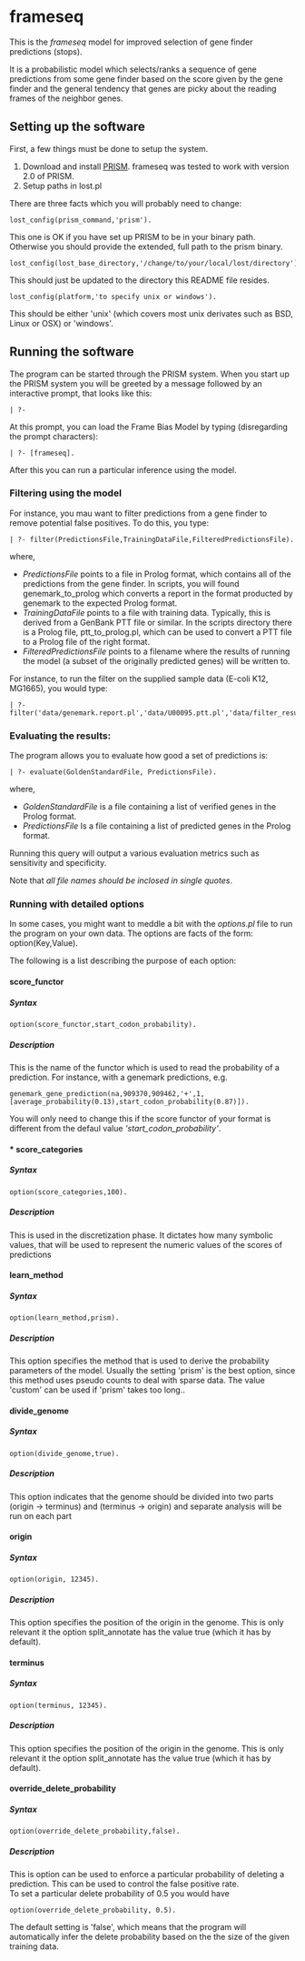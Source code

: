 frameseq
========

This is the _frameseq_ model for improved selection of gene finder predictions (stops).

It is a probabilistic model which selects/ranks a sequence of gene predictions
from some gene finder based on the score given by the gene finder and the general
tendency that genes are picky about the reading frames of the neighbor genes.

Setting up the software
-----------------------

First, a few things must be done to setup the system. 

1. Download and install [PRISM](http://sato-www.cs.titech.ac.jp/prism/). 
   frameseq was tested to work with version 2.0 of PRISM.
2. Setup paths in lost.pl

There are three facts which you will probably need to change:

	lost_config(prism_command,'prism').

This one is OK if you have set up PRISM to be in your binary path. Otherwise you should 
provide the extended, full path to the prism binary.

	lost_config(lost_base_directory,'/change/to/your/local/lost/directory').

This should just be updated to the directory this README file resides.

	lost_config(platform,'to specify unix or windows').

This should be either 'unix' (which covers most unix derivates such as BSD, Linux or OSX) or 'windows'. 

Running the software
--------------------

The program can be started through the PRISM system. When you start up the PRISM system you will 
be greeted by a message followed by an interactive prompt, that looks like this:

	| ?-

At this prompt, you can load the Frame Bias Model by typing (disregarding the prompt characters): 

	| ?- [frameseq].

After this you can run a particular inference using the model. 

### Filtering using the model

For instance, you mau want to filter predictions from a gene finder to remove potential 
false positives. To do this, you type:

	| ?- filter(PredictionsFile,TrainingDataFile,FilteredPredictionsFile).

where,

- *PredictionsFile* points to a file in Prolog format, which contains all of the predictions from the 
  gene finder. In scripts, you will found genemark_to_prolog which converts a report in the format
  producted by genemark to the expected Prolog format. 
- *TrainingDataFile* points to a file with training data. Typically, this is derived from a GenBank PTT file or similar.
  In the scripts directory there is a Prolog file, ptt_to_prolog.pl, which can be used to convert a PTT file to a 
  Prolog file of the right format.
- *FilteredPredictionsFile* points to a filename where the results of running the model (a subset of the originally
  predicted genes) will be written to.

For instance, to run the filter on the supplied sample data (E-coli K12, MG1665), you would type:

	| ?- filter('data/genemark.report.pl','data/U00095.ptt.pl','data/filter_results.pl').


### Evaluating the results:

The program allows you to evaluate how good a set of predictions is: 

	| ?- evaluate(GoldenStandardFile, PredictionsFile).

where,

- *GoldenStandardFile* is a file containing a list of verified genes in the Prolog format.
- *PredictionsFile* Is a file containing a list of predicted genes in the Prolog format.

Running this query will output a various evaluation metrics such as sensitivity and specificity.

Note that  _all file names should be inclosed in single quotes_.


### Running with detailed options

In some cases, you might want to meddle a bit with the *options.pl* file to run the program on your own data.
The options are facts of the form: option(Key,Value).

The following is a list describing the purpose of each option:

#### score_functor
##### Syntax
	option(score_functor,start_codon_probability).
##### Description
This is the name of the functor which is used to read the probability of a prediction. For instance, with a genemark predictions, e.g.

	genemark_gene_prediction(na,909370,909462,'+',1,[average_probability(0.13),start_codon_probability(0.87)]).

You will only need to change this if the score functor of your format is different from the defaul value *'start_codon_probability'*.

#### * score_categories
##### Syntax
	option(score_categories,100).
##### Description
This is used in the discretization phase. It dictates how many
symbolic values, that will be used to represent the numeric values of
the scores of predictions

#### learn_method 
##### Syntax
	option(learn_method,prism).
##### Description
This option specifies the method that is used to derive the
probability parameters of the model. Usually the setting 
'prism' is the best option, since this method uses pseudo counts
to deal with sparse data. The value 'custom' can be used if
'prism' takes too long.. 

#### divide_genome
##### Syntax
	option(divide_genome,true).	
##### Description
This option indicates that the genome should be divided into two
parts (origin -> terminus) and (terminus -> origin) and separate
analysis will be run on each part

#### origin
##### Syntax
	option(origin, 12345). 
##### Description	
This option specifies the position of the origin in the genome.
This is only relevant it the option split_annotate has the value true
(which it has by default).

#### terminus 
##### Syntax
	option(terminus, 12345). 
##### Description
This option specifies the position of the origin in the genome.
This is only relevant it the option split_annotate has the value true
(which it has by default).

#### override_delete_probability
##### Syntax
	option(override_delete_probability,false).	
##### Description
This is option can be used to enforce a particular probability of 
deleting a prediction. This can be used to control the false
positive rate.  
To set a particular delete probability of 0.5 you would have

	option(override_delete_probability, 0.5).
	
The default setting is 'false', which means that the program
will automatically infer the delete probability based on the
the size of the given training data.
